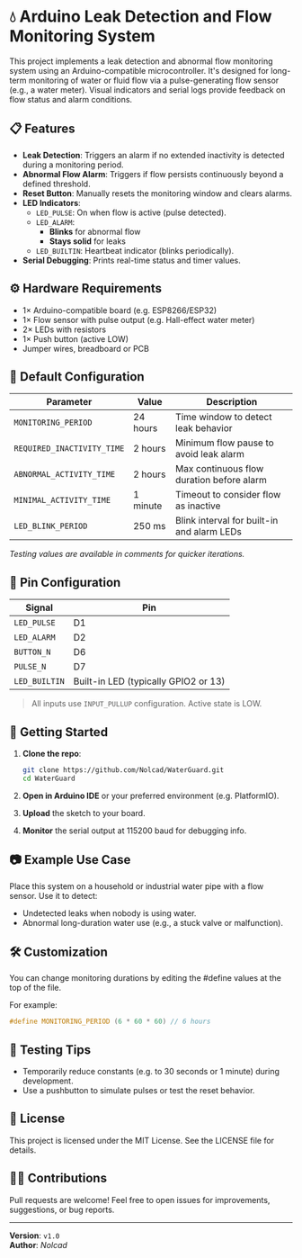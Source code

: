 # 💧 Arduino Leak Detection and Flow Monitoring System

This project implements a leak detection and abnormal flow monitoring system using an Arduino-compatible microcontroller. It's designed for long-term monitoring of water or fluid flow via a pulse-generating flow sensor (e.g., a water meter). Visual indicators and serial logs provide feedback on flow status and alarm conditions.

## 📋 Features

- **Leak Detection**: Triggers an alarm if no extended inactivity is detected during a monitoring period.
- **Abnormal Flow Alarm**: Triggers if flow persists continuously beyond a defined threshold.
- **Reset Button**: Manually resets the monitoring window and clears alarms.
- **LED Indicators**:
  - `LED_PULSE`: On when flow is active (pulse detected).
  - `LED_ALARM`:
    - **Blinks** for abnormal flow
    - **Stays solid** for leaks
  - `LED_BUILTIN`: Heartbeat indicator (blinks periodically).
- **Serial Debugging**: Prints real-time status and timer values.

## ⚙️ Hardware Requirements

- 1× Arduino-compatible board (e.g. ESP8266/ESP32)
- 1× Flow sensor with pulse output (e.g. Hall-effect water meter)
- 2× LEDs with resistors
- 1× Push button (active LOW)
- Jumper wires, breadboard or PCB

## 🧠 Default Configuration

| Parameter                    | Value            | Description                                 |
|-----------------------------|------------------|---------------------------------------------|
| `MONITORING_PERIOD`         | 24 hours         | Time window to detect leak behavior         |
| `REQUIRED_INACTIVITY_TIME`  | 2 hours          | Minimum flow pause to avoid leak alarm      |
| `ABNORMAL_ACTIVITY_TIME`    | 2 hours          | Max continuous flow duration before alarm   |
| `MINIMAL_ACTIVITY_TIME`     | 1 minute         | Timeout to consider flow as inactive        |
| `LED_BLINK_PERIOD`          | 250 ms           | Blink interval for built-in and alarm LEDs  |

*Testing values are available in comments for quicker iterations.*

## 🔌 Pin Configuration

| Signal         | Pin  |
|----------------|------|
| `LED_PULSE`    | D1   |
| `LED_ALARM`    | D2   |
| `BUTTON_N`     | D6   |
| `PULSE_N`      | D7   |
| `LED_BUILTIN`  | Built-in LED (typically GPIO2 or 13) |

> All inputs use `INPUT_PULLUP` configuration. Active state is LOW.

## 🚀 Getting Started

1. **Clone the repo**:
   ```bash
   git clone https://github.com/Nolcad/WaterGuard.git
   cd WaterGuard

2. **Open in Arduino IDE** or your preferred environment (e.g. PlatformIO).

3. **Upload** the sketch to your board.

4. **Monitor** the serial output at 115200 baud for debugging info.

## 📷 Example Use Case

Place this system on a household or industrial water pipe with a flow sensor. Use it to detect:

- Undetected leaks when nobody is using water.
- Abnormal long-duration water use (e.g., a stuck valve or malfunction).

## 🛠️ Customization

You can change monitoring durations by editing the #define values at the top of the file.

For example:

```cpp
#define MONITORING_PERIOD (6 * 60 * 60) // 6 hours
```

## 🧪 Testing Tips

- Temporarily reduce constants (e.g. to 30 seconds or 1 minute) during development.
- Use a pushbutton to simulate pulses or test the reset behavior.

## 📄 License

This project is licensed under the MIT License. See the LICENSE file for details.

## 🙋‍♂️ Contributions

Pull requests are welcome! Feel free to open issues for improvements, suggestions, or bug reports.

---

**Version**: `v1.0`  
**Author**: *Nolcad*
